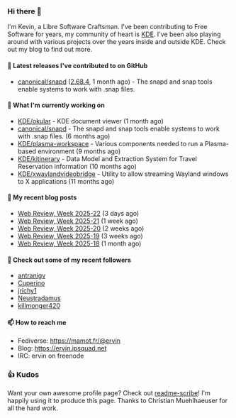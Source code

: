 ### Hi there 👋

I'm Kevin, a Libre Software Craftsman. I've been contributing to Free Software for years,
my community of heart is [KDE](https://kde.org). I've been also playing around with various
projects over the years inside and outside KDE. Check out my blog to find out more.

#### 🔭 Latest releases I've contributed to on GitHub

- [canonical/snapd](https://github.com/canonical/snapd) ([2.68.4](https://github.com/canonical/snapd/releases/tag/2.68.4), 1 month ago) - The snapd and snap tools enable systems to work with .snap files.

#### 🌱 What I'm currently working on

- [KDE/okular](https://github.com/KDE/okular) - KDE document viewer (1 month ago)
- [canonical/snapd](https://github.com/canonical/snapd) - The snapd and snap tools enable systems to work with .snap files. (6 months ago)
- [KDE/plasma-workspace](https://github.com/KDE/plasma-workspace) - Various components needed to run a Plasma-based environment (9 months ago)
- [KDE/kitinerary](https://github.com/KDE/kitinerary) - Data Model and Extraction System for Travel Reservation information (10 months ago)
- [KDE/xwaylandvideobridge](https://github.com/KDE/xwaylandvideobridge) - Utility to allow streaming Wayland windows to X applications (11 months ago)

#### 📜 My recent blog posts

- [Web Review, Week 2025-22](https://ervin.ipsquad.net/blog/2025/05/30/web-review-week-2025-22/) (3 days ago)
- [Web Review, Week 2025-21](https://ervin.ipsquad.net/blog/2025/05/23/web-review-week-2025-21/) (1 week ago)
- [Web Review, Week 2025-20](https://ervin.ipsquad.net/blog/2025/05/16/web-review-week-2025-20/) (2 weeks ago)
- [Web Review, Week 2025-19](https://ervin.ipsquad.net/blog/2025/05/09/web-review-week-2025-19/) (3 weeks ago)
- [Web Review, Week 2025-18](https://ervin.ipsquad.net/blog/2025/05/02/web-review-week-2025-18/) (1 month ago)

#### 👯 Check out some of my recent followers

- [antranigv](https://github.com/antranigv)
- [Cuperino](https://github.com/Cuperino)
- [jrichy1](https://github.com/jrichy1)
- [Neustradamus](https://github.com/Neustradamus)
- [killmonger420](https://github.com/killmonger420)

#### 📫 How to reach me

- Fediverse: https://mamot.fr/@ervin
- Blog: https://ervin.ipsquad.net
- IRC: ervin on freenode

### 👍 Kudos

Want your own awesome profile page? Check out [readme-scribe](https://github.com/muesli/readme-scribe)!
I'm happily using it to produce this page. Thanks to Christian Muehlhaeuser for all the hard work.

